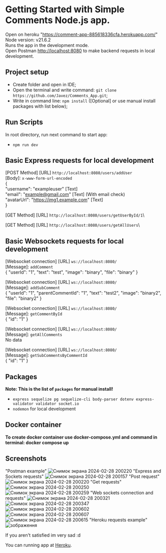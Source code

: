 # Getting Started with Simple Comments Node.js app.
Open on heroku "https://comment-app-885618336cfa.herokuapp.com/" \
Node version: v21.6.2\
Runs the app in the development mode.\
Open Postman [http://localhost:8080](http://localhost:8080) to make backend requests in local development.

## Project setup

- Create folder and open in IDE;
- Open the terminal and write command: `git clone https://github.com/Javez/Comments_App.git`;
- Write in command line: `npm install` ([Optional] or use manual install packages with list below);

## Run Scripts

In root directory, run next command to start app:

- `npm run dev`

## Basic Express requests for local development

[POST Method]
[URL] `http://localhost:8080/users/addUser`\
[Body]: `x-www-form-url-encoded`\
{\
"username": "exampleuser" [Text]\
"email": "example@gmail.com" [Text] (With email check)\
"avatarUrl": "https://img1.example.com" [Text]\
}

[GET Method]
[URL] `http://localhost:8080/users/getUserById/1`\

[GET Method]
[URL] `http://localhost:8080/users/getAllUsers`\

## Basic Websockets requests for local development

[Websocket connection]
[URL] `ws://localhost:8080/`\
[Message]: `addComment`\
{
"userId": "1",
"text": "test",
"image": "binary",
"file": "binary"
}

[Websocket connection]
[URL] `ws://localhost:8080/`\
[Message]: `addSubComment`\
{
"userId": "1",
"parentCommentId": "1",
"text": "test2",
"image": "binary2",
"file": "binary2"
}

[Websocket connection]
[URL] `ws://localhost:8080/`\
[Message]: `getCommentById`\
{
"id": "1"
}

[Websocket connection]
[URL] `ws://localhost:8080/`\
[Message]: `getAllComments`\
No data

[Websocket connection]
[URL] `ws://localhost:8080/`\
[Message]: `getSubCommentsByCommentId`\
{
"id": "1"
}

## Packages

**Note: This is the list of `packages` for manual install!**

- `express sequelize pg sequelize-cli body-parser dotenv express-validator validator socket.io`
- `nodemon` for local development

## Docker container
**To create docker container use docker-compose.yml and command in terminal: docker compose up**

## Screenshots
"Postman example"
![Снимок экрана 2024-02-28 200220](https://github.com/Javez/Comments_App/assets/66317972/c98f6cd9-9fe1-4b4d-bc02-202d9f53040d)
"Express and Sockets requests"
![Снимок экрана 2024-02-28 200157](https://github.com/Javez/Comments_App/assets/66317972/566b2186-7bd9-4f72-b473-2fe5e05a084b)
"Post request"
![Снимок экрана 2024-02-28 200220](https://github.com/Javez/Comments_App/assets/66317972/c675dd2d-a223-42ba-a14d-a85a487b3953)
"Get requests"
![Снимок экрана 2024-02-28 200250](https://github.com/Javez/Comments_App/assets/66317972/2fa25a7a-a540-418c-9a76-55477a07c4ed)
![Снимок экрана 2024-02-28 200259](https://github.com/Javez/Comments_App/assets/66317972/a27812bd-3121-48a5-90b4-186dfc995ce6)
"Web sockets connection and requests"
![Снимок экрана 2024-02-28 200321](https://github.com/Javez/Comments_App/assets/66317972/9cc203df-6d70-464c-8381-3793a92a605d)
![Снимок экрана 2024-02-28 200347](https://github.com/Javez/Comments_App/assets/66317972/3d4a4639-2ef2-47c7-8b4a-fbb420928229)
![Снимок экрана 2024-02-28 200602](https://github.com/Javez/Comments_App/assets/66317972/f7ac4f2f-ae0c-48ad-ba44-0f2f04b1007c)
![Снимок экрана 2024-02-28 200607](https://github.com/Javez/Comments_App/assets/66317972/47564528-2773-4ff5-bcb7-4e8de5d61d9c)
![Снимок экрана 2024-02-28 200615](https://github.com/Javez/Comments_App/assets/66317972/49b69067-1982-446a-b8d4-6bffe629fa11)
"Heroku requests example"
![зображення](https://github.com/Javez/Comments_App/assets/66317972/3a6cce61-61e9-4dd6-8f6d-50513a1a0fb5)

If you aren't satisfied im very sad :d

You can running app at [Heroku]([url](https://comment-app-885618336cfa.herokuapp.com/)https://comment-app-885618336cfa.herokuapp.com/).
